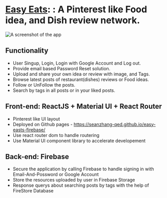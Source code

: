 # [Easy Eats](https://seanzhang-qed.github.io/easy-easts-firebase/): : A Pinterest like Food idea, and Dish review network.
![A screenshot of the app](https://user-images.githubusercontent.com/66594541/188562395-62da1571-477f-41e5-b20a-5de32ba86fc9.png)

## Functionality
- User Singup, Login, Login with Google Account and Log out.
- Provide email based Password Reset solution.
- Upload and share your own idea or review with image, and Tags.
- Browse latest posts of restaurant(dishes) reviews or Food ideas.
- Follow or UnFollow the posts.
- Search by tags in all posts or in your liked posts.

## Front-end: ReactJS + Material UI + React Router
- Pinterest like UI layout
- Deployed on Github pages - https://seanzhang-qed.github.io/easy-easts-firebase/
- Use react router dom to handle routering
- Use Material UI component library to accelerate developement

## Back-end: Firebase
- Secure the application by calling Firebase to handle signing in with Email-And-Possword or Google Account
- Store the resources uploaded by user in Firebase Storage
- Response querys about searching posts by tags with the help of FireStore Database


